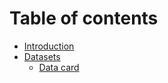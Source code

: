 # Table of contents

* [Introduction](README.md)
* [Datasets](datasets/README.md)
  * [Data card](datasets/data-card.md)
